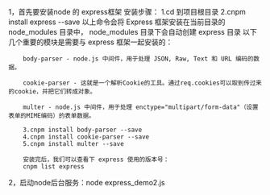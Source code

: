 1，首先要安装node 的 express框架
   安装步骤：
   		1.cd 到项目根目录
   		2.cnpm install express --save
   		以上命令会将 Express 框架安装在当前目录的 node_modules 目录中， node_modules 目录下会自动创建 express 目录
   		以下几个重要的模块是需要与 express 框架一起安装的：

   		body-parser - node.js 中间件，用于处理 JSON, Raw, Text 和 URL 编码的数据。

		cookie-parser - 这就是一个解析Cookie的工具。通过req.cookies可以取到传过来的cookie，并把它们转成对象。

		multer - node.js 中间件，用于处理 enctype="multipart/form-data"（设置表单的MIME编码）的表单数据。

		3.cnpm install body-parser --save
		4.cnpm install cookie-parser --save
		5.cnpm install multer --save

		安装完后，我们可以查看下 express 使用的版本号：
		cnpm list express

2，启动node后台服务：node express_demo2.js